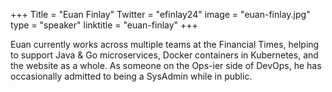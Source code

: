 +++
Title = "Euan Finlay"
Twitter = "efinlay24"
image = "euan-finlay.jpg"
type = "speaker"
linktitle = "euan-finlay"
+++

Euan currently works across multiple teams at the Financial Times, helping to support Java & Go microservices, Docker containers in Kubernetes, and the website as a whole. As someone on the Ops-ier side of DevOps, he has occasionally admitted to being a SysAdmin while in public.
